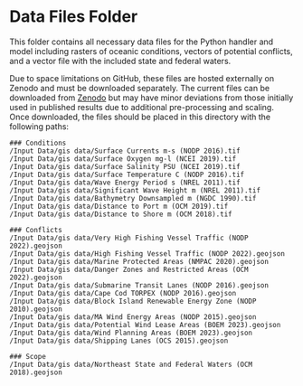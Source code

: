 # Data Files Folder

This folder contains all necessary data files for the Python handler and model including rasters of oceanic conditions, vectors of potential conflicts, and a vector file with the included state and federal waters.

Due to space limitations on GitHub, these files are hosted externally on Zenodo and must be downloaded separately. The current files can be downloaded from [Zenodo](https://zenodo.org/records/10140826) but may have minor deviations from those initially used in published results due to additional pre-processing and scaling. Once downloaded, the files should be placed in this directory with the following paths:

    ### Conditions
    /Input Data/gis data/Surface Currents m-s (NODP 2016).tif
    /Input Data/gis data/Surface Oxygen mg-l (NCEI 2019).tif
    /Input Data/gis data/Surface Salinity PSU (NCEI 2019).tif
    /Input Data/gis data/Surface Temperature C (NODP 2016).tif
    /Input Data/gis data/Wave Energy Period s (NREL 2011).tif
    /Input Data/gis data/Significant Wave Height m (NREL 2011).tif
    /Input Data/gis data/Bathymetry Downsampled m (NGDC 1990).tif
    /Input Data/gis data/Distance to Port m (OCM 2019).tif
    /Input Data/gis data/Distance to Shore m (OCM 2018).tif

    ### Conflicts
    /Input Data/gis data/Very High Fishing Vessel Traffic (NODP 2022).geojson
    /Input Data/gis data/High Fishing Vessel Traffic (NODP 2022).geojson
    /Input Data/gis data/Marine Protected Areas (NMPAC 2020).geojson
    /Input Data/gis data/Danger Zones and Restricted Areas (OCM 2022).geojson
    /Input Data/gis data/Submarine Transit Lanes (NODP 2016).geojson
    /Input Data/gis data/Cape Cod TORPEX (NODP 2016).geojson
    /Input Data/gis data/Block Island Renewable Energy Zone (NODP 2010).geojson
    /Input Data/gis data/MA Wind Energy Areas (NODP 2015).geojson
    /Input Data/gis data/Potential Wind Lease Areas (BOEM 2023).geojson
    /Input Data/gis data/Wind Planning Areas (BOEM 2023).geojson
    /Input Data/gis data/Shipping Lanes (OCS 2015).geojson

    ### Scope
    /Input Data/gis data/Northeast State and Federal Waters (OCM 2018).geojson